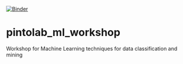 [![Binder](https://mybinder.org/badge_logo.svg)](https://mybinder.org/v2/gh/bengincley/pintolab_ml_workshop/HEAD?filepath=ml_workshop_notebook.ipynb)
# pintolab_ml_workshop
 Workshop for Machine Learning techniques for data classification and mining

